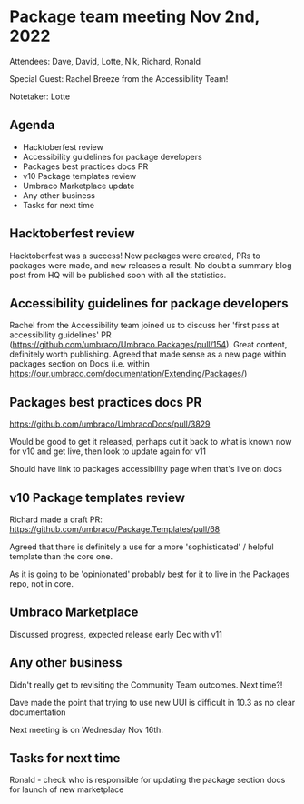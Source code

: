 # Package team meeting Nov 2nd, 2022

Attendees: Dave, David, Lotte, Nik, Richard, Ronald

Special Guest: Rachel Breeze from the Accessibility Team!

Notetaker: Lotte


## Agenda

- Hacktoberfest review
- Accessibility guidelines for package developers
- Packages best practices docs PR
- v10 Package templates review
- Umbraco Marketplace update
- Any other business
- Tasks for next time


## Hacktoberfest review

Hacktoberfest was a success! New packages were created, PRs to packages were made, and new releases a result. No doubt a summary blog post from HQ will be published soon with all the statistics.


## Accessibility guidelines for package developers

Rachel from the Accessibility team joined us to discuss her 'first pass at accessibility guidelines' PR (https://github.com/umbraco/Umbraco.Packages/pull/154). Great content, definitely worth publishing. Agreed that made sense as a new page within packages section on Docs (i.e. within https://our.umbraco.com/documentation/Extending/Packages/)


## Packages best practices docs PR

https://github.com/umbraco/UmbracoDocs/pull/3829

Would be good to get it released, perhaps cut it back to what is known now for v10 and get live, then look to update again for v11

Should have link to packages accessibility page when that's live on docs


## v10 Package templates review

Richard made a draft PR: https://github.com/umbraco/Package.Templates/pull/68

Agreed that there is definitely a use for a more 'sophisticated' / helpful template than the core one.

As it is going to be 'opinionated' probably best for it to live in the Packages repo, not in core.


## Umbraco Marketplace

Discussed progress, expected release early Dec with v11


## Any other business

Didn't really get to revisiting the Community Team outcomes. Next time?!

Dave made the point that trying to use new UUI is difficult in 10.3 as no clear documentation

Next meeting is on Wednesday Nov 16th.


## Tasks for next time

Ronald - check who is responsible for updating the package section docs for launch of new marketplace